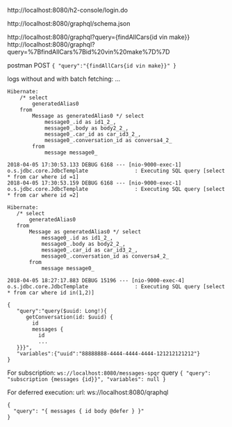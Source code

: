http://localhost:8080/h2-console/login.do

http://localhost:8080/graphql/schema.json

http://localhost:8080/graphql?query={findAllCars{id vin make}}
http://localhost:8080/graphql?query=%7BfindAllCars%7Bid%20vin%20make%7D%7D

postman POST
`{
	"query":"{findAllCars{id vin make}}"
}`

logs without and with batch fetching:
...
```
Hibernate: 
    /* select
        generatedAlias0 
    from
        Message as generatedAlias0 */ select
            message0_.id as id1_2_,
            message0_.body as body2_2_,
            message0_.car_id as car_id3_2_,
            message0_.conversation_id as conversa4_2_ 
        from
            message message0_
```
```
2018-04-05 17:30:53.133 DEBUG 6168 --- [nio-9000-exec-1] o.s.jdbc.core.JdbcTemplate               : Executing SQL query [select * from car where id =1]
2018-04-05 17:30:53.159 DEBUG 6168 --- [nio-9000-exec-1] o.s.jdbc.core.JdbcTemplate               : Executing SQL query [select * from car where id =2]

```            
```
Hibernate: 
   /* select
       generatedAlias0 
   from
       Message as generatedAlias0 */ select
           message0_.id as id1_2_,
           message0_.body as body2_2_,
           message0_.car_id as car_id3_2_,
           message0_.conversation_id as conversa4_2_ 
       from
           message message0_
```

```
2018-04-05 18:27:17.883 DEBUG 15196 --- [nio-9000-exec-4] o.s.jdbc.core.JdbcTemplate               : Executing SQL query [select * from car where id in(1,2)]
```
```
{
   "query":"query($uuid: Long!){
      getConversation(id: $uuid) {
        id
        messages {
          id
          ...
   }}}",
   "variables":{"uuid":"88888888-4444-4444-4444-121212121212"}
}
```

For subscription:
`ws://localhost:8080/messages-spqr`
query
`
{
	"query": "subscription {messages {id}}",
	"variables": null
}
`

For deferred execution:
url: ws://localhost:8080/qraphql
```
{
  "query": "{ messages { id body @defer } }"
}
```
